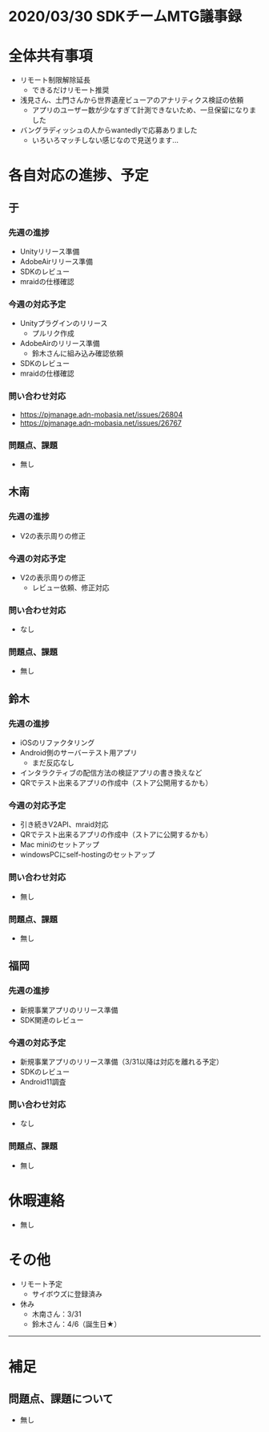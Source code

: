 # 2020/03/30 SDKチームMTG議事録

# 全体共有事項
- リモート制限解除延長
  - できるだけリモート推奨
- 浅見さん、土門さんから世界遺産ビューアのアナリティクス検証の依頼
  - アプリのユーザー数が少なすぎて計測できないため、一旦保留になりました
- バングラディッシュの人からwantedlyで応募ありました
  - いろいろマッチしない感じなので見送ります...

# 各自対応の進捗、予定
## 于
### 先週の進捗
- Unityリリース準備
- AdobeAirリリース準備
- SDKのレビュー
- mraidの仕様確認

### 今週の対応予定
- Unityプラグインのリリース
  - プルリク作成
- AdobeAirのリリース準備
  - 鈴木さんに組み込み確認依頼
- SDKのレビュー
- mraidの仕様確認

### 問い合わせ対応
- https://pjmanage.adn-mobasia.net/issues/26804
- https://pjmanage.adn-mobasia.net/issues/26767

### 問題点、課題
- 無し

## 木南
### 先週の進捗
- V2の表示周りの修正

### 今週の対応予定
- V2の表示周りの修正
  - レビュー依頼、修正対応

### 問い合わせ対応
- なし

### 問題点、課題
- 無し

## 鈴木
### 先週の進捗
- iOSのリファクタリング
- Android側のサーバーテスト用アプリ
  - まだ反応なし
- インタラクティブの配信方法の検証アプリの書き換えなど
- QRでテスト出来るアプリの作成中（ストア公開用するかも）

### 今週の対応予定
- 引き続きV2API、mraid対応
- QRでテスト出来るアプリの作成中（ストアに公開するかも）
- Mac miniのセットアップ
- windowsPCにself-hostingのセットアップ

### 問い合わせ対応
- 無し

### 問題点、課題
- 無し

## 福岡
### 先週の進捗
- 新規事業アプリのリリース準備
- SDK関連のレビュー

### 今週の対応予定
- 新規事業アプリのリリース準備（3/31以降は対応を離れる予定）
- SDKのレビュー
- Android11調査

### 問い合わせ対応
- なし

### 問題点、課題
- 無し

# 休暇連絡
- 無し

# その他
- リモート予定
  - サイボウズに登録済み
- 休み
  - 木南さん：3/31
  - 鈴木さん：4/6（誕生日★）

----

# 補足
## 問題点、課題について
- 無し
